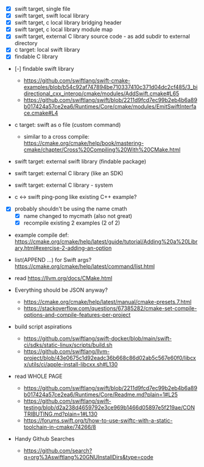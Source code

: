 - [x] swift target, single file
- [x] swift target, swift local library
- [x] swift target, c local library bridging header
- [x] swift target, c local library module map
- [x] swift target, external C library source code
        - as add subdir to external directory
- [x] c target: local swift library
- [x] findable C library
- [-] findable swift library 
    - https://github.com/swiftlang/swift-cmake-examples/blob/b54c92af747894be710337410c371d04dc2cf485/3_bidirectional_cxx_interop/cmake/modules/AddSwift.cmake#L65
    - https://github.com/swiftlang/swift/blob/2211d9fcd7ec99b2eb4b6a89b017424a57ce2ea6/Runtimes/Core/cmake/modules/EmitSwiftInterface.cmake#L4


- c target: swift as o file (custom command)
    - similar to a cross compile: https://cmake.org/cmake/help/book/mastering-cmake/chapter/Cross%20Compiling%20With%20CMake.html

- swift target: external swift library (findable package)
- swift target: external C library (like an SDK)
- swift target: external C library - system
- c <-> swift ping-pong like existing C++ example?


- [x] probably shouldn't be using the name cmath
    - [x] name changed to mycmath (also not great)
    - [x] recompile existing 2 examples (2 of 2)
- example compile def: https://cmake.org/cmake/help/latest/guide/tutorial/Adding%20a%20Library.html#exercise-2-adding-an-option

- list(APPEND ...) for Swift args? https://cmake.org/cmake/help/latest/command/list.html
- read https://llvm.org/docs/CMake.html
- Everything should be JSON anyway?
    - https://cmake.org/cmake/help/latest/manual/cmake-presets.7.html
    - https://stackoverflow.com/questions/67385282/cmake-set-compile-options-and-compile-features-per-project
- build script aspirations
    - https://github.com/swiftlang/swift-docker/blob/main/swift-ci/sdks/static-linux/scripts/build.sh
    - https://github.com/swiftlang/llvm-project/blob/43e0675c1d92eadc36b668c86d02ab5c567e60f0/libcxx/utils/ci/apple-install-libcxx.sh#L130
- read WHOLE PAGE
    - https://github.com/swiftlang/swift/blob/2211d9fcd7ec99b2eb4b6a89b017424a57ce2ea6/Runtimes/Core/Readme.md?plain=1#L25
    - https://github.com/swiftlang/swift-testing/blob/d2a238d4659792e3ce969b1466d05897e5f219ae/CONTRIBUTING.md?plain=1#L130
    - https://forums.swift.org/t/how-to-use-swiftc-with-a-static-toolchain-in-cmake/74266/8



- Handy Github Searches
    - https://github.com/search?q=org%3Aswiftlang%20GNUInstallDirs&type=code